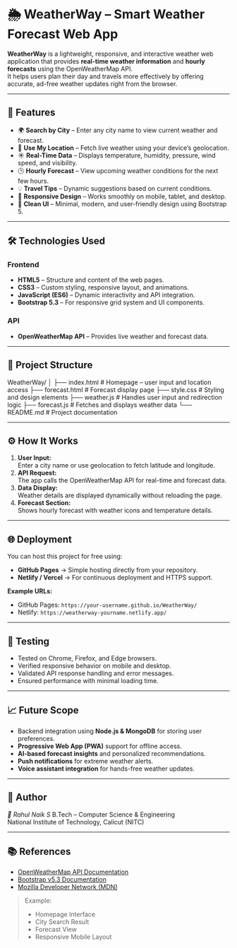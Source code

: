 # 🌦️ WeatherWay – Smart Weather Forecast Web App

**WeatherWay** is a lightweight, responsive, and interactive weather web application that provides **real-time weather information** and **hourly forecasts** using the OpenWeatherMap API.  
It helps users plan their day and travels more effectively by offering accurate, ad-free weather updates right from the browser.

---

## 🚀 Features

- 🌍 **Search by City** – Enter any city name to view current weather and forecast.
- 📍 **Use My Location** – Fetch live weather using your device’s geolocation.
- ☀️ **Real-Time Data** – Displays temperature, humidity, pressure, wind speed, and visibility.
- 🕒 **Hourly Forecast** – View upcoming weather conditions for the next few hours.
- 💡 **Travel Tips** – Dynamic suggestions based on current conditions.
- 📱 **Responsive Design** – Works smoothly on mobile, tablet, and desktop.
- 🧭 **Clean UI** – Minimal, modern, and user-friendly design using Bootstrap 5.

---

## 🛠️ Technologies Used

### **Frontend**
- **HTML5** – Structure and content of the web pages.
- **CSS3** – Custom styling, responsive layout, and animations.
- **JavaScript (ES6)** – Dynamic interactivity and API integration.
- **Bootstrap 5.3** – For responsive grid system and UI components.

### **API**
- **OpenWeatherMap API** – Provides live weather and forecast data.

---

## 📁 Project Structure
WeatherWay/
│
├── index.html # Homepage – user input and location access
├── forecast.html # Forecast display page
├── style.css # Styling and design elements
├── weather.js # Handles user input and redirection logic
├── forecast.js # Fetches and displays weather data
└── README.md # Project documentation



---

## ⚙️ How It Works

1. **User Input:**  
   Enter a city name or use geolocation to fetch latitude and longitude.  
2. **API Request:**  
   The app calls the OpenWeatherMap API for real-time and forecast data.  
3. **Data Display:**  
   Weather details are displayed dynamically without reloading the page.  
4. **Forecast Section:**  
   Shows hourly forecast with weather icons and temperature details.  

---

## 🌐 Deployment

You can host this project for free using:
- **GitHub Pages** → Simple hosting directly from your repository.  
- **Netlify / Vercel** → For continuous deployment and HTTPS support.

**Example URLs:**
- GitHub Pages: `https://your-username.github.io/WeatherWay/`
- Netlify: `https://weatherway-yourname.netlify.app/`

---

## 🧪 Testing

- Tested on Chrome, Firefox, and Edge browsers.
- Verified responsive behavior on mobile and desktop.
- Validated API response handling and error messages.
- Ensured performance with minimal loading time.

---

## 📈 Future Scope

- Backend integration using **Node.js & MongoDB** for storing user preferences.
- **Progressive Web App (PWA)** support for offline access.
- **AI-based forecast insights** and personalized recommendations.
- **Push notifications** for extreme weather alerts.
- **Voice assistant integration** for hands-free weather updates.

---

## 🙌 Author

*👤 Rahul Naik S*
B.Tech – Computer Science & Engineering  
National Institute of Technology, Calicut (NITC)

---

## 📚 References

- [OpenWeatherMap API Documentation](https://openweathermap.org/api)  
- [Bootstrap v5.3 Documentation](https://getbootstrap.com/docs/5.3/getting-started/introduction/)  
- [Mozilla Developer Network (MDN)](https://developer.mozilla.org/en-US/)  
 


> Example:
> - Homepage Interface  
> - City Search Result  
> - Forecast View  
> - Responsive Mobile Layout  

